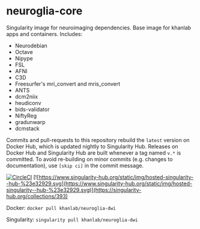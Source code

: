 # neuroglia-core

Singularity image for neuroimaging dependencies. Base image for khanlab apps and containers. Includes:

* Neurodebian
* Octave
* Nipype
* FSL
* AFNI
* C3D
* Freesurfer's mri_convert and mris_convert
* ANTS
* dcm2niix
* heudiconv
* bids-validator
* NiftyReg
* gradunwarp
* dcmstack

Commits and pull-requests to this repository rebuild the `latest` version on Docker Hub, which is updated nightly to Singularity Hub. Releases on Docker Hub and Singularity Hub are built whenever a tag named `v.*` is committed. To avoid re-building on minor commits (e.g. changes to documentation), use `[skip ci]` in the commit message.

[![CircleCI](https://circleci.com/gh/khanlab/neuroglia-core.svg?style=svg)](https://circleci.com/gh/khanlab/neuroglia-core)
[![https://www.singularity-hub.org/static/img/hosted-singularity--hub-%23e32929.svg](https://www.singularity-hub.org/static/img/hosted-singularity--hub-%23e32929.svg)](https://singularity-hub.org/collections/393)

Docker:
`docker pull khanlab/neuroglia-dwi`

Singularity:
`singularity pull khanlab/neuroglia-dwi`
